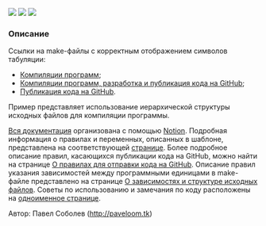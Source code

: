 [![](https://img.shields.io/badge/release-v1.2.1-informational.svg)](https://github.com/Paveloom/B1/releases/tag/v1.2.1) [![](https://img.shields.io/badge/docs-v1.0.0-informational.svg)](https://www.notion.so/paveloom/v1-0-0-ceaf273a72b44b8497bc16b4d7ebb069) ![](https://img.shields.io/badge/platform-linux-lightgrey.svg)

### Описание

Ссылки на make-файлы с корректным отображением символов табуляции:<br>
+ [Компиляции программ](https://github.com/Paveloom/B1/blob/master/Make-%D1%84%D0%B0%D0%B9%D0%BB%D1%8B/%D0%9A%D0%BE%D0%BC%D0%BF%D0%B8%D0%BB%D1%8F%D1%86%D0%B8%D1%8F%20%D0%BF%D1%80%D0%BE%D0%B3%D1%80%D0%B0%D0%BC%D0%BC?ts=5);
+ [Компиляции программ, разработка и публикация кода на GitHub](https://github.com/Paveloom/B1/blob/master/Make-%D1%84%D0%B0%D0%B9%D0%BB%D1%8B/%D0%9A%D0%BE%D0%BC%D0%BF%D0%B8%D0%BB%D1%8F%D1%86%D0%B8%D1%8F%20%D0%BF%D1%80%D0%BE%D0%B3%D1%80%D0%B0%D0%BC%D0%BC%2C%20%D1%80%D0%B0%D0%B7%D1%80%D0%B0%D0%B1%D0%BE%D1%82%D0%BA%D0%B0%20%D0%B8%20%D0%BF%D1%83%D0%B1%D0%BB%D0%B8%D0%BA%D0%B0%D1%86%D0%B8%D1%8F%20%D0%BA%D0%BE%D0%B4%D0%B0%20%D0%BD%D0%B0%20GitHub?ts=5);
+ [Публикация кода на GitHub](https://github.com/Paveloom/B1/blob/master/Make-%D1%84%D0%B0%D0%B9%D0%BB%D1%8B/%D0%9F%D1%83%D0%B1%D0%BB%D0%B8%D0%BA%D0%B0%D1%86%D0%B8%D1%8F%20%D0%BA%D0%BE%D0%B4%D0%B0%20%D0%BD%D0%B0%20GitHub?ts=5).

Пример представляет использование иерархической структуры исходных файлов для компиляции программы.<br>

[Вся документация](https://www.notion.so/B1-fefcaf42ddf541d4b11cfcab63c2f018) организована с помощью [Notion](https://www.notion.so). Подробная информация о правилах и переменных, описанных в шаблоне, представлена на соответствующей [странице](https://www.notion.so/49d11052919e41ac9fc7a72664acc67f). Более подробное описание правил, касающихся публикации кода на GitHub, можно найти на странице [О правилах для отправки кода на GitHub](https://www.notion.so/GitHub-d1106c40ff8d4ca785220040797a7695). Описание правил указания зависимостей между программными единицами в make-файле представлено на странице [О зависимостях и структуре исходных файлов](https://www.notion.so/9fcfb8e34daf4b5d80311663ed1f2ec2). Советы по использованию и замечания по коду расположены на [одноименное странице](https://www.notion.so/2ce27dc6035a497d9364fff02c0c2093).

Автор: Павел Соболев (http://paveloom.tk)
